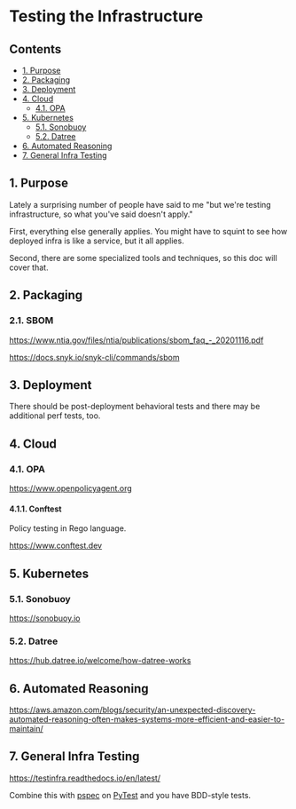 # Testing the Infrastructure

## Contents
- [1. Purpose](#1-purpose)
- [2. Packaging](#2-packaging)  
- [3. Deployment](#3-deployment)
- [4. Cloud](#4-cloud)
  - [4.1. OPA](#41-opa)
- [5. Kubernetes](#5-kubernetes)
  - [5.1. Sonobuoy](#51-sonobuoy)
  - [5.2. Datree](#52-datree)
- [6. Automated Reasoning](#6-automated-reasoning)
- [7. General Infra Testing](#7-general-infra-testing)

## 1. Purpose

Lately a surprising number of people have said to me "but we're testing infrastructure, so what you've said doesn't apply."

First, everything else generally applies. You might have to squint to see how deployed infra is like a service, but it all applies.

Second, there are some specialized tools and techniques, so this doc will cover that.

## 2. Packaging

### 2.1. SBOM

https://www.ntia.gov/files/ntia/publications/sbom_faq_-_20201116.pdf

https://docs.snyk.io/snyk-cli/commands/sbom

## 3. Deployment

There should be post-deployment behavioral tests and there may be additional perf tests, too.

## 4. Cloud

### 4.1. OPA

https://www.openpolicyagent.org

#### 4.1.1. Conftest

Policy testing in Rego language.

https://www.conftest.dev



## 5. Kubernetes

### 5.1. Sonobuoy

https://sonobuoy.io

### 5.2. Datree

https://hub.datree.io/welcome/how-datree-works

## 6. Automated Reasoning

https://aws.amazon.com/blogs/security/an-unexpected-discovery-automated-reasoning-often-makes-systems-more-efficient-and-easier-to-maintain/


## 7. General Infra Testing

https://testinfra.readthedocs.io/en/latest/


Combine this with [pspec](https://pypi.org/project/pytest-pspec/) on [PyTest](https://docs.pytest.org/en/stable/) and you have BDD-style tests.
